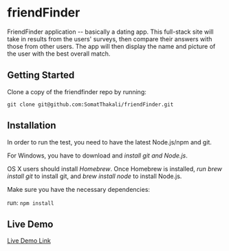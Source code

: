# friendFinder

FriendFinder application -- basically a dating app. This full-stack site will take in results from the users' surveys, then compare their answers with those from other users. The app will then display the name and picture of the user with the best overall match.

## Getting Started

Clone a copy of the friendfinder repo by running:

`git clone git@github.com:SomatThakali/friendFinder.git`

## Installation

In order to run the test, you need to have the latest Node.js/npm and git.

For Windows, you have to download and _install git and Node.js_.

OS X users should install _Homebrew_. Once Homebrew is installed, _run brew install git_ to install git, and _brew install node_ to install Node.js.

Make sure you have the necessary dependencies:

run: `npm install`

## Live Demo

[Live Demo Link](https://friend-finder-smt.herokuapp.com/)
